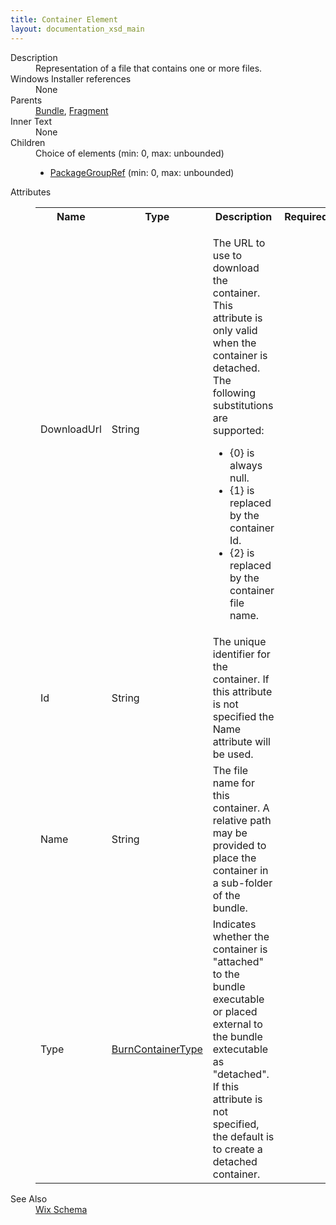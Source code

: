 ```yaml
---
title: Container Element
layout: documentation_xsd_main
---
```

<dl>
  <dt>Description</dt>
  <dd>Representation of a file that contains one or more files.</dd>
  <dt>Windows Installer references</dt>
  <dd>None</dd>
  <dt>Parents</dt>
  <dd>
    <a href="../bundle/">Bundle</a>, <a href="../fragment/">Fragment</a></dd>
  <dt>Inner Text</dt>
  <dd>None</dd>
  <dt>Children</dt>
  <dd>Choice of elements (min: 0, max: unbounded)<ul><li><a href="../packagegroupref/">PackageGroupRef</a> (min: 0, max: unbounded)</li></ul></dd>
  <dt>Attributes</dt>
  <dd>
    <table cellspacing="0" cellpadding="0" class="schema">
      <tr>
        <th width="15%">Name</th>
        <th width="15%">Type</th>
        <th width="65%">Description</th>
        <th width="15%">Required</th>
      </tr>
      <tr>
        <td>DownloadUrl</td>
        <td>String</td>
        <td><p>The URL to use to download the container. This attribute is only valid when the container is detached. The             following substitutions are supported:</p><ul><li>{0} is always null.</li><li>{1} is replaced by the container Id.</li><li>{2} is replaced by the container file name.</li></ul></td>
        <td>&nbsp;</td>
      </tr>
      <tr>
        <td>Id</td>
        <td>String</td>
        <td>The unique identifier for the container. If this attribute is not specified the Name attribute will be used.</td>
        <td>&nbsp;</td>
      </tr>
      <tr>
        <td>Name</td>
        <td>String</td>
        <td>The file name for this container. A relative path may be provided to place the container in a sub-folder of the bundle.</td>
        <td>&nbsp;</td>
      </tr>
      <tr>
        <td>Type</td>
        <td><a href="../simple_type_burncontainertype/">BurnContainerType</a></td>
        <td>             Indicates whether the container is "attached" to the bundle executable or placed external to the bundle extecutable as "detached". If             this attribute is not specified, the default is to create a detached container.           </td>
        <td>&nbsp;</td>
      </tr>
    </table>
  </dd>
  <dt>See Also</dt>
  <dd>
    <a href="../wix">Wix Schema</a>
  </dd>
</dl>
